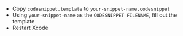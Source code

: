 * Copy `codesnippet.template` to `your-snippet-name.codesnippet`
* Using `your-snippet-name` as the `CODESNIPPET FILENAME`, fill out the template
* Restart Xcode
